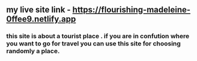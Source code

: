 ## my live site link - https://flourishing-madeleine-0ffee9.netlify.app

### this site is about a tourist place . if you are in confution where you want to go for travel you can use this site for choosing randomly a place.